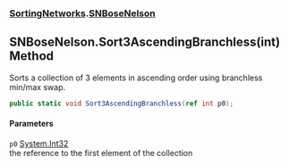 ### [SortingNetworks](./SortingNetworks.md 'SortingNetworks').[SNBoseNelson](./SortingNetworks-SNBoseNelson.md 'SortingNetworks.SNBoseNelson')
## SNBoseNelson.Sort3AscendingBranchless(int) Method
Sorts a collection of 3 elements in ascending order using branchless min/max swap.  
```csharp
public static void Sort3AscendingBranchless(ref int p0);
```
#### Parameters
<a name='SortingNetworks-SNBoseNelson-Sort3AscendingBranchless(int)-p0'></a>
`p0` [System.Int32](https://docs.microsoft.com/en-us/dotnet/api/System.Int32 'System.Int32')  
the reference to the first element of the collection  
  
